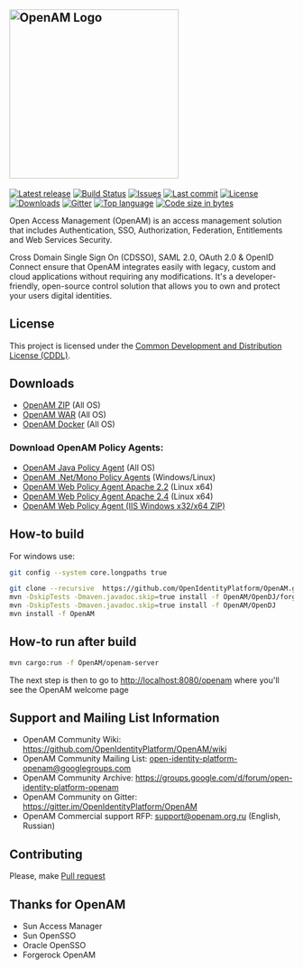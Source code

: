 ## <img alt="OpenAM Logo" src="https://github.com/OpenIdentityPlatform/OpenAM/raw/master/logo.png" width="300"/>
[![Latest release](https://img.shields.io/github/release/OpenIdentityPlatform/OpenAM.svg)](https://github.com/OpenIdentityPlatform/OpenAM/releases)
[![Build Status](https://travis-ci.org/OpenIdentityPlatform/OpenAM.svg)](https://travis-ci.org/OpenIdentityPlatform/OpenAM)
[![Issues](https://img.shields.io/github/issues/OpenIdentityPlatform/OpenAM.svg)](https://github.com/OpenIdentityPlatform/OpenAM/issues)
[![Last commit](https://img.shields.io/github/last-commit/OpenIdentityPlatform/OpenAM.svg)](https://github.com/OpenIdentityPlatform/OpenAM/commits/master)
[![License](https://img.shields.io/badge/license-CDDL-blue.svg)](https://github.com/OpenIdentityPlatform/OpenAM/blob/master/LICENSE.md)
[![Downloads](https://img.shields.io/github/downloads/OpenIdentityPlatform/OpenAM/total.svg)](https://github.com/OpenIdentityPlatform/OpenAM/releases)
[![Gitter](https://img.shields.io/gitter/room/nwjs/nw.js.svg)](https://gitter.im/OpenIdentityPlatform/OpenAM)
[![Top language](https://img.shields.io/github/languages/top/OpenIdentityPlatform/OpenAM.svg)](https://github.com/OpenIdentityPlatform/OpenAM)
[![Code size in bytes](https://img.shields.io/github/languages/code-size/OpenIdentityPlatform/OpenAM.svg)](https://github.com/OpenIdentityPlatform/OpenAM)

Open Access Management (OpenAM) is an access management solution that includes Authentication, SSO, Authorization, Federation, Entitlements and Web Services Security.

Cross Domain Single Sign On (CDSSO), SAML 2.0, OAuth 2.0 & OpenID Connect ensure that OpenAM integrates easily with legacy, custom and cloud applications without requiring any modifications. It's a developer-friendly, open-source control solution that allows you to own and protect your users digital identities.

## License
This project is licensed under the [Common Development and Distribution License (CDDL)](https://github.com/OpenIdentityPlatform/OpenAM/blob/master/LICENSE.md). 

## Downloads 
* [OpenAM ZIP](https://github.com/OpenIdentityPlatform/OpenAM/releases) (All OS)
* [OpenAM WAR](https://github.com/OpenIdentityPlatform/OpenAM/releases) (All OS)
* [OpenAM Docker](https://hub.docker.com/r/openidentityplatform/openam/) (All OS)
### Download OpenAM Policy Agents:
* [OpenAM Java Policy Agent](https://github.com/OpenIdentityPlatform/OpenAM-JEE-Agents#downloads) (All OS)
* [OpenAM .Net/Mono Policy Agents](https://github.com/OpenIdentityPlatform/OpenAM-.Net-Agent#Установка-файлов-бинарной-поставки) (Windows/Linux)
* [OpenAM Web Policy Agent Apache 2.2](https://github.com/OpenIdentityPlatform/OpenAM-Web-Agents#downloads) (Linux x64)
* [OpenAM Web Policy Agent Apache 2.4](https://github.com/OpenIdentityPlatform/OpenAM-Web-Agents#downloads) (Linux x64)
* [OpenAM Web Policy Agent (IIS  Windows x32/x64 ZIP)](https://ci.appveyor.com/api/buildjobs/cnebrw2f43my9vxr/artifacts/IIS_WINNT_4.1.0.zip)

## How-to build
For windows use:
```bash
git config --system core.longpaths true
```

```bash
git clone --recursive  https://github.com/OpenIdentityPlatform/OpenAM.git
mvn -DskipTests -Dmaven.javadoc.skip=true install -f OpenAM/OpenDJ/forgerock-parent
mvn -DskipTests -Dmaven.javadoc.skip=true install -f OpenAM/OpenDJ
mvn install -f OpenAM
```

## How-to run after build
```bash
mvn cargo:run -f OpenAM/openam-server
```
The next step is then to go to [http://localhost:8080/openam](http://localhost:8080/openam) where you'll see the OpenAM welcome page

## Support and Mailing List Information
* OpenAM Community Wiki: https://github.com/OpenIdentityPlatform/OpenAM/wiki
* OpenAM Community Mailing List: open-identity-platform-openam@googlegroups.com
* OpenAM Community Archive: https://groups.google.com/d/forum/open-identity-platform-openam
* OpenAM Community on Gitter: https://gitter.im/OpenIdentityPlatform/OpenAM
* OpenAM Commercial support RFP: support@openam.org.ru (English, Russian)

## Contributing
Please, make [Pull request](https://github.com/OpenIdentityPlatform/OpenAM/pulls)

## Thanks for OpenAM
* Sun Access Manager
* Sun OpenSSO
* Oracle OpenSSO
* Forgerock OpenAM
